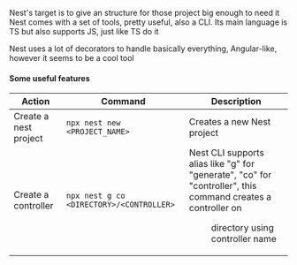 Nest's target is to give an structure for those project big enough to need it
Nest comes with a set of tools, pretty useful, also a CLI. Its main language is
TS but also supports JS, just like TS do it

Nest uses a lot of decorators to handle basically everything, Angular-like, however
it seems to be a cool tool

#### Some useful features

| Action                | Command                                  | Description                                                                                                                                                     |
| --------------------- | ---------------------------------------- | --------------------------------------------------------------------------------------------------------------------------------------------------------------- |
| Create a nest project | `npx nest new <PROJECT_NAME>`            | Creates a new Nest project                                                                                                                                      |
| Create a controller   | `npx nest g co <DIRECTORY>/<CONTROLLER>` | Nest CLI supports alias like "g" for "generate", "co" for "controller", this command creates a controller on <DIR> directory using <CONTROLLER> controller name |

